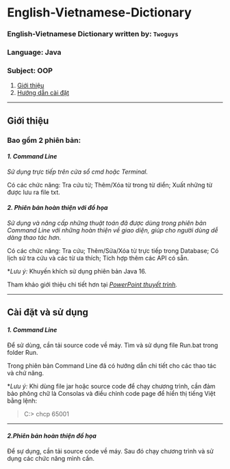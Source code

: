 English-Vietnamese-Dictionary
=============================

### English-Vietnamese Dictionary written by: `Twoguys`
### Language: Java
### Subject: OOP

1. [Giới thiệu](#giới-thiệu)
2. [Hướng dẫn cài đặt](#cài-đặt-và-sử-dụng)
------------------------------------------------------
## **Giới thiệu**
### **Bao gồm 2 phiên bản:**
#### *1. Command Line*
*Sử dụng trực tiếp trên cửa sổ cmd hoặc Terminal.*

Có các chức năng: Tra cứu từ; Thêm/Xóa từ trong từ diển; Xuất những từ được lưu ra file txt.

#### *2. Phiên bản hoàn thiện với đồ họa*
*Sử dụng và nâng cấp những thuật toán đã được dùng trong phiên bản Command Line với những hoàn thiện về giao diện, giúp cho người dùng dễ dàng thao tác hơn.*

Có các chức năng: Tra cứu; Thêm/Sửa/Xóa từ trực tiếp trong Database; Có lịch sử tra cứu và các từ ưa thích; Tích hợp thêm các API có sẵn.

**Lưu ý:* Khuyến khích sử dụng phiên bản Java 16.

Tham khảo giới thiệu chi tiết hơn tại *[PowerPoint thuyết trình](https://vnueduvn-my.sharepoint.com/:p:/g/personal/20020263_vnu_edu_vn/EZjxxOqz-XhLvCMW6Q1Ouu8BsVXN-kNyOESCUcPlqg6gaw?e=YcGfAf).*

------------------------------------------------------------------------------------------------------------------------
## **Cài đặt và sử dụng**
#### *1. Command Line*
Để sử dùng, cần tải source code về máy. Tìm và sử dụng file Run.bat trong folder Run.

Trong phiên bản Command Line đã có hướng dẫn chi tiết cho các thao tác và chứ năng.

**Lưu ý:* Khi dùng file jar hoặc source code để chạy chương trình, cần đảm bảo phông chữ là Consolas và điều chỉnh code page để hiển thị tiếng Việt bằng lệnh:
> C:\> chcp 65001
------------------------------------------------------------------------------------------------------------------------
#### *2.Phiên bản hoàn thiện đồ họa*
Để sự dụng, cần tải source code về máy. Sau đó chạy chương trình và sử dụng các chức năng mình cần.


